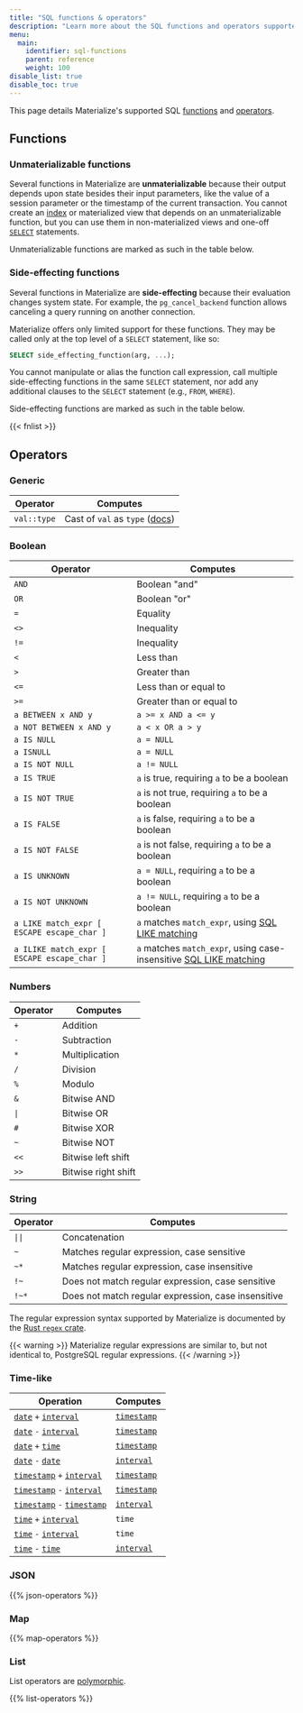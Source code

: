 ```yaml
---
title: "SQL functions & operators"
description: "Learn more about the SQL functions and operators supported in Materialize"
menu:
  main:
    identifier: sql-functions
    parent: reference
    weight: 100
disable_list: true
disable_toc: true
---
```


This page details Materialize's supported SQL [functions](#functions) and [operators](#operators).

## Functions

### Unmaterializable functions

Several functions in Materialize are **unmaterializable** because their output
depends upon state besides their input parameters, like the value of a session
parameter or the timestamp of the current transaction. You cannot create an
[index](/sql/create-index) or materialized view that depends on an
unmaterializable function, but you can use them in non-materialized views and
one-off [`SELECT`](/sql/select) statements.

Unmaterializable functions are marked as such in the table below.

### Side-effecting functions

Several functions in Materialize are **side-effecting** because their evaluation
changes system state. For example, the `pg_cancel_backend` function allows
canceling a query running on another connection.

Materialize offers only limited support for these functions. They may be called
only at the top level of a `SELECT` statement, like so:

```sql
SELECT side_effecting_function(arg, ...);
```

You cannot manipulate or alias the function call expression, call multiple
side-effecting functions in the same `SELECT` statement, nor add any additional
clauses to the `SELECT` statement (e.g., `FROM`, `WHERE`).

Side-effecting functions are marked as such in the table below.

{{< fnlist >}}

## Operators

### Generic

Operator | Computes
---------|---------
`val::type` | Cast of `val` as `type` ([docs](cast))

### Boolean

Operator | Computes
---------|---------
`AND` | Boolean "and"
`OR` | Boolean "or"
`=` | Equality
`<>` | Inequality
`!=` | Inequality
`<` | Less than
`>` | Greater than
`<=` | Less than or equal to
`>=` | Greater than or equal to
`a BETWEEN x AND y` | `a >= x AND a <= y`
`a NOT BETWEEN x AND y` | `a < x OR a > y`
`a IS NULL` | `a = NULL`
`a ISNULL` | `a = NULL`
`a IS NOT NULL` | `a != NULL`
`a IS TRUE` | `a` is true, requiring `a` to be a boolean
`a IS NOT TRUE` | `a` is not true, requiring `a` to be a boolean
`a IS FALSE` | `a` is false, requiring `a` to be a boolean
`a IS NOT FALSE` | `a` is not false, requiring `a` to be a boolean
`a IS UNKNOWN` | `a = NULL`, requiring `a` to be a boolean
`a IS NOT UNKNOWN` | `a != NULL`, requiring `a` to be a boolean
`a LIKE match_expr [ ESCAPE escape_char ]` | `a` matches `match_expr`, using [SQL LIKE matching](https://www.postgresql.org/docs/13/functions-matching.html#FUNCTIONS-LIKE)
`a ILIKE match_expr [ ESCAPE escape_char ]` | `a` matches `match_expr`, using case-insensitive [SQL LIKE matching](https://www.postgresql.org/docs/13/functions-matching.html#FUNCTIONS-LIKE)

### Numbers

Operator | Computes
---------|---------
`+` | Addition
`-` | Subtraction
`*` | Multiplication
`/` | Division
`%` | Modulo
`&` | Bitwise AND
<code>&vert;</code> | Bitwise OR
`#` | Bitwise XOR
`~` | Bitwise NOT
`<<`| Bitwise left shift
`>>`| Bitwise right shift

### String

Operator | Computes
---------|---------
<code>&vert;&vert;</code> | Concatenation
`~` | Matches regular expression, case sensitive
`~*` | Matches regular expression, case insensitive
`!~` | Does not match regular expression, case sensitive
`!~*` | Does not match regular expression, case insensitive

The regular expression syntax supported by Materialize is documented by the
[Rust `regex` crate](https://docs.rs/regex/*/#syntax).

{{< warning >}}
Materialize regular expressions are similar to, but not identical to, PostgreSQL
regular expressions.
{{< /warning >}}

### Time-like

Operation | Computes
----------|------------
[`date`](../types/date) `+` [`interval`](../types/interval) | [`timestamp`](../types/timestamp)
[`date`](../types/date) `-` [`interval`](../types/interval) | [`timestamp`](../types/timestamp)
[`date`](../types/date) `+` [`time`](../types/time) | [`timestamp`](../types/timestamp)
[`date`](../types/date) `-` [`date`](../types/date) | [`interval`](../types/interval)
[`timestamp`](../types/timestamp) `+` [`interval`](../types/interval) | [`timestamp`](../types/timestamp)
[`timestamp`](../types/timestamp) `-` [`interval`](../types/interval) | [`timestamp`](../types/timestamp)
[`timestamp`](../types/timestamp) `-` [`timestamp`](../types/timestamp) | [`interval`](../types/interval)
[`time`](../types/time) `+` [`interval`](../types/interval) | `time`
[`time`](../types/time) `-` [`interval`](../types/interval) | `time`
[`time`](../types/time) `-` [`time`](../types/time) | [`interval`](../types/interval)

### JSON

{{% json-operators %}}

### Map

{{% map-operators %}}

### List

List operators are [polymorphic](../types/list/#polymorphism).

{{% list-operators %}}
